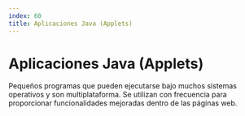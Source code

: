```yaml
---
index: 60
title: Aplicaciones Java (Applets)
---
```

# Aplicaciones Java (Applets)

 Pequeños programas que pueden ejecutarse bajo muchos sistemas operativos y son multiplataforma. Se utilizan con frecuencia para proporcionar funcionalidades mejoradas dentro de las páginas web.